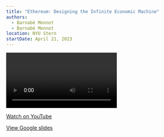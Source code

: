 ```yaml
---
title: "Ethereum: Designing the Infinite Economic Machine"
authors:
  - Barnabé Monnot
  - Barnabé Monnot
location: NYU Stern
startDate: April 21, 2023
---
```


<video src="https://youtu.be/oB4BBS8MsiM?t=1002"></video>

[Watch on YouTube](https://youtu.be/oB4BBS8MsiM?t=1002)

[View Google slides](https://docs.google.com/presentation/d/1Dggy5G9I0AW0fKK3ZRjvPTe-HLUqbjiFtr5PAgPvEhg/edit?usp=drive_link)
